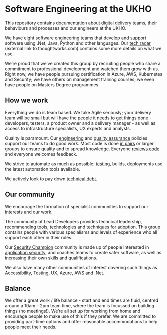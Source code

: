 # Software Engineering at the UKHO

This repository contains documentation about digital delivery teams, their behaviours and processes and our engineers at the UKHO.

We have eight software engineering teams that develop and support software using .Net, Java, Python and other languages.  Our [tech radar](https://radar.thoughtworks.com/?sheetId=https://raw.githubusercontent.com/UKHO/docs/master/software-engineering-policies/PublicRadar.csv) (external link to thoughtworks.com) contains some more details on what we use.

We’re proud that we’ve created this group by recruiting people who share a commitment to professional development and watched them grow with us.   Right now, we have people pursuing certification in Azure, AWS, Kubernetes and Security; we have others on management training courses; we even have people on Masters Degree programmes.

## How we work

Everything we do is team based.  We take Agile seriously; your delivery team will be small but will have the people it needs to get things done - developers, testers, a product owner and a delivery manager - as well as access to infrastructure specialists, UX experts and analysts. 

Quality is paramount.  Our [engineering](./software-engineering-policies/README.md) and [quality assurance](./quality-assurance/README.md) policies support our teams to do good work.  Most code is done [in pairs](./software-engineering-policies/PairProgramming/PairProgrammingPolicy.md) or larger groups to ensure quality and to spread knowledge.  Everyone [reviews code](./software-engineering-policies/CodeReview/CodeReviewPolicy.md) and everyone welcomes feedback.

We strive to automate as much as possible: [testing](./quality-assurance/test-strategy.md), builds, deployments use the latest automation tools available.

We actively look to pay down [technical debt](./software-engineering-policies/TechnicalDebt/TechnicalDebtGuidance.md).

## Our community

We encourage the formation of specialist communities to support our interests and our work.

The community of Lead Developers provides technical leadership, recommending tools, technologies and techniques for adoption.  This group contains people with various specialisms and levels of experience who all support each other in their roles.

Our [Security Champion](./software-engineering-policies/SecureDevelopment/SecurityChampion.md) community is made up of people interested in [application security](./software-engineering-policies/SecureDevelopment/SecureDevelopmentPolicy.md), and coaches teams to create safer software, as well as increasing their own skills and qualifications.

We also have many other communities of interest covering such things as Accessibility, Testing, UX, Azure, AWS and .Net.

## Balance

We offer a great work / life balance - start and end times are fluid, centred around a 10am – 2pm team time, where the team is focussed on building things (no meetings!).  We’re all set up for working from home and encourage people to make use of this if they prefer.  We are committed to providing part-time options and offer reasonable accommodations to help people meet their needs.
